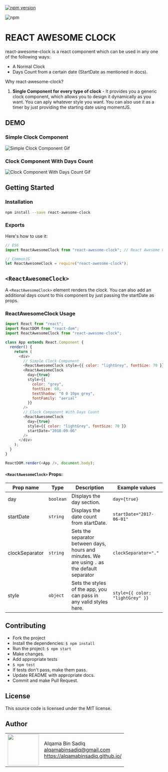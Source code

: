 [![npm version](https://badge.fury.io/js/react-awesome-clock.svg)](https://badge.fury.io/js/react-awesome-clock)

![npm](https://img.shields.io/npm/dt/react-awesome-clock.svg)

# REACT AWESOME CLOCK

react-awesome-clock is a react component which can be used in any one of the following ways:

- A Normal Clock
- Days Count from a certain date (StartDate as mentioned in docs).

Why react-awesome-clock?

1. **Single Component for every type of clock** - It provides you a generic clock component, which allows you to design it dynamically as you want. You can aply whatever style you want. You can also use it as a timer by just providing the starting date using momentJS.

## DEMO

### Simple Clock Component

![Simple Clock Component Gif](https://github.com/alqamabinsadiq/react-awesome-clock/blob/master/src/images/clock.gif)

### Clock Component With Days Count

![Clock Component With Days Count Gif](https://github.com/alqamabinsadiq/react-awesome-clock/blob/master/src/images/clockWithDays.gif)

## Getting Started

### Installation

```sh
npm install --save react-awesome-clock
```

### Exports

Here's how to use it:

```js
// ES6
import ReactAwesomeClock from "react-awesome-clock"; // React Awesome Clock

// CommonJS
let ReactAwesomeClock = require("react-awesome-clock");
```

## `<ReactAwesomeClock>`

A `<ReactAwesomeClock>` element renders the clock. You can also add an additional days count to this component by just passing the startDate as props.

### ReactAwesomeClock Usage

```js
import React from "react";
import ReactDOM from "react-dom";
import ReactAwesomeClock from "react-awesome-clock";

class App extends React.Component {
  render() {
    return (
      <div>
        // Simple Clock Component
        <ReactAwesomeClock style={{ color: "lightGrey", fontSize: 70 }} />
        <ReactAwesomeClock
          day={true}
          style={{
            color: "grey",
            fontSize: 60,
            textShadow: "0 0 10px grey",
            fontFamily: "aerial"
          }}
        />
        // Clock Component With Days Count
        <ReactAwesomeClock
          day={true}
          style={{ color: "lightGrey", fontSize: 70 }}
          startDate="2018-09-06"
        />
      </div>
    );
  }
}

ReactDOM.render(<App />, document.body);
```

#### `<ReactAwesomeClock>` Props:

| Prop name      | Type      | Description                                                                                   | Example values                   |
| -------------- | --------- | --------------------------------------------------------------------------------------------- | -------------------------------- |
| day            | `boolean` | Displays the day section.                                                                     | `day={true}`                     |
| startDate      | `string`  | Displays the date count from startDate.                                                       | `startDate="2017-06-01"`         |
| clockSeparator | `string`  | Sets the separator between days, hours and minutes. We are using `.` as the default separator | `clockSeparator="."`             |
| style          | `object`  | Sets the styles of the app, you can pass in any valid styles here.                            | `style={{ color: "lightGrey" }}` |

## Contributing

- Fork the project
- Install the dependencies: `$ npm install`
- Run the project: `$ npm start`
- Make changes.
- Add appropriate tests
- `$ npm test`
- If tests don't pass, make them pass.
- Update README with appropriate docs.
- Commit and make Pull Request.

## License

This source code is licensed under the MIT license.

## Author

<table>
  <tr>
    <td>
      <img src="https://github.com/alqamabinsadiq.png?s=100" width="100">
    </td>
    <td>
      Alqama Bin Sadiq<br />
      <a href="mailto:alqamabinsadiq@gmail.com">alqamabinsadiq@gmail.com</a><br />
      <a href="https://alqamabinsadiq.github.io/">https://alqamabinsadiq.github.io/</a>
    </td>
  </tr>
</table>
